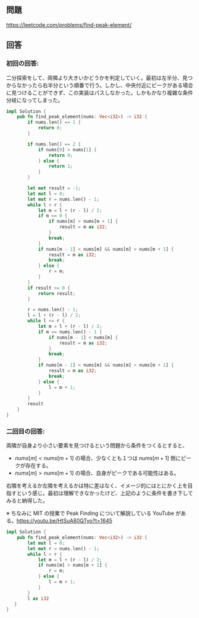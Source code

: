 ## 問題

https://leetcode.com/problems/find-peak-element/

## 回答

### 初回の回答:

二分探索をして、両隣より大きいかどうかを判定していく。最初は左半分、見つからなかったら右半分という順番で行う。しかし、中央付近にピークがある場合に見つけることができず、この実装はパスしなかった。しかもかなり複雑な条件分岐になってしまった。

```rust
impl Solution {
    pub fn find_peak_element(nums: Vec<i32>) -> i32 {
        if nums.len() == 1 {
            return 0;
        }

        if nums.len() == 2 {
            if nums[0] > nums[1] {
                return 0;
            } else {
                return 1;
            }
        }

        let mut result = -1;
        let mut l = 0;
        let mut r = nums.len() - 1;
        while l < r {
            let m = l + (r - l) / 2;
            if m == 0 {
                if nums[m] > nums[m + 1] {
                    result = m as i32;
                }
                break;
            }
            if nums[m - 1] < nums[m] && nums[m] > nums[m + 1] {
                result = m as i32;
                break;
            } else {
                r = m;
            }
        }
        if result >= 0 {
            return result;
        }

        r = nums.len() - 1;
        l = l + (r - l) / 2;
        while l <= r {
            let m = l + (r - l) / 2;
            if m == nums.len() - 1 {
                if nums[m - 1] < nums[m] {
                    result = m as i32;
                }
                break;
            }
            if nums[m - 1] < nums[m] && nums[m] > nums[m + 1] {
                result = m as i32;
                break;
            } else {
                l = m + 1;
            }
        }
        result
    }
}
```

### 二回目の回答:

両隣が自身より小さい要素を見つけるという問題から条件をつくるとすると、

- $nums[m] < nums[m+1]$ の場合、少なくとも１つは $nums[m+1]$ 側にピークが存在する。
- $nums[m] > nums[m+1]$ の場合、自身がピークである可能性はある。

右隣を考えるか左隣を考えるかは特に差はなく、イメージ的にはとにかく上を目指すという感じ。最初は理解できなかったけど、上記のように条件を書き下してみると納得した。

※ ちなみに MIT の授業で Peak Finding について解説している YouTube がある。https://youtu.be/HtSuA80QTyo?t=1645

```rust
impl Solution {
    pub fn find_peak_element(nums: Vec<i32>) -> i32 {
        let mut l = 0;
        let mut r = nums.len() - 1;
        while l < r {
            let m = l + (r - l) / 2;
            if nums[m] > nums[m + 1] {
                r = m;
            } else {
                l = m + 1;
            }
        }
        l as i32
   }
}
```
